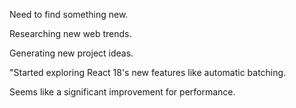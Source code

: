 Need to find something new.

Researching new web trends.

Generating new project ideas.

"Started exploring React 18's new features like automatic batching.

Seems like a significant improvement for performance.